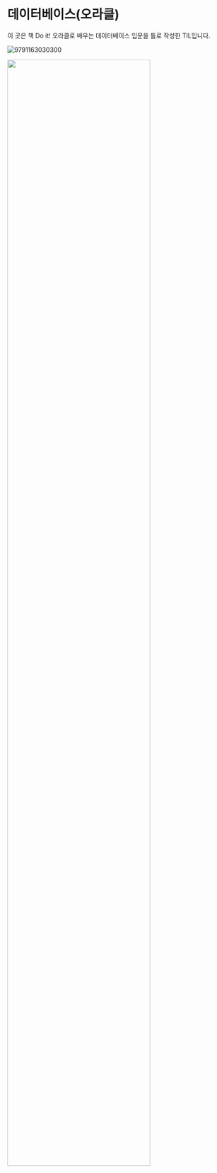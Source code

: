 # 데이터베이스(오라클)

이 곳은 책 Do it! 오라클로 배우는 데이터베이스 입문을 틀로 작성한 TIL입니다.

![9791163030300](https://user-images.githubusercontent.com/64937747/207365099-fa7948a3-de21-480d-9453-986fe2173078.jpg)

<img width="80%" src="![9791163030300](https://user-images.githubusercontent.com/64937747/207365099-fa7948a3-de21-480d-9453-986fe2173078.jpg)"/>